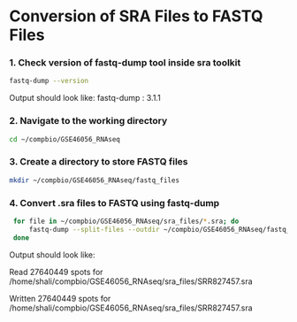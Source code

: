 # Conversion of SRA Files to FASTQ Files

### 1. Check version of fastq-dump tool inside sra toolkit
   ```bash
   fastq-dump --version
   ```
   
Output should look like: fastq-dump : 3.1.1

### 2. Navigate to the working directory
   ```bash
   cd ~/compbio/GSE46056_RNAseq
   ```

### 3. Create a directory to store FASTQ files
   ```bash
   mkdir ~/compbio/GSE46056_RNAseq/fastq_files
   ```

### 4. Convert .sra files to FASTQ using fastq-dump
   ```bash
    for file in ~/compbio/GSE46056_RNAseq/sra_files/*.sra; do
        fastq-dump --split-files --outdir ~/compbio/GSE46056_RNAseq/fastq_files $file
    done
   ```

Output should look like:

Read 27640449 spots for /home/shali/compbio/GSE46056_RNAseq/sra_files/SRR827457.sra

Written 27640449 spots for /home/shali/compbio/GSE46056_RNAseq/sra_files/SRR827457.sra
